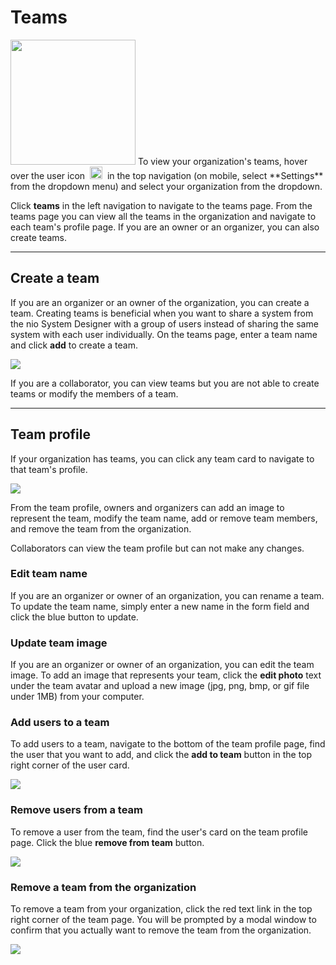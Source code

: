 # Teams

<img class="right shadow" src="/img/organizations/org-account-settings.jpg" width="200"/>
To view your organization's teams, hover over the user icon &nbsp;<img class="inline" src="/img/organizations/user-icon.png" height="20"/>&nbsp; in the top navigation  (on mobile, select **Settings** from the dropdown menu) and select your organization from the dropdown.

Click **teams** in the left navigation to navigate to the teams page. From the teams page you can view all the teams in the organization and navigate to each team's profile page. If you are an owner or an organizer, you can also create teams.

---

## Create a team
If you are an organizer or an owner of the organization, you can create a team. Creating teams is beneficial when you want to share a system from the nio System Designer with a group of users instead of sharing the same system with each user individually. On the teams page, enter a team name and click **add** to create a team.

![](/img/organizations/org-create-team.jpg)

If you are a collaborator, you can view teams but you are not able to create teams or modify the members of a team.

---

## Team profile
If your organization has teams, you can click any team card to navigate to that team's profile.

![](/img/organizations/org-team-profile.jpg)

From the team profile, owners and organizers can add an image to represent the team, modify the team name, add or remove team members, and remove the team from the organization.

Collaborators can view the team profile but can not make any changes.

### Edit team name
If you are an organizer or owner of an organization, you can rename a team. To update the team name, simply enter a new name in the form field and click the blue button to update.

### Update team image
If you are an organizer or owner of an organization, you can edit the team image. To add an image that represents your team, click the **edit photo** text under the team avatar and upload a new image (jpg, png, bmp, or gif file under 1MB) from your computer.

### Add users to a team
To add users to a team, navigate to the bottom of the team profile page, find the user that you want to add, and click the **add to team** button in the top right corner of the user card.

![](/img/organizations/org-add-user-to-team.jpg)

### Remove users from a team
To remove a user from the team, find the user's card on the team profile page. Click the blue **remove from team** button.

![](/img/organizations/org-remove-user-from-team.jpg)

### Remove a team from the organization
To remove a team from your organization, click the red text link in the top right corner of the team page. You will be prompted by a modal window to confirm that you actually want to remove the team from the organization.

![](/img/organizations/org-team-profile.jpg)
